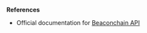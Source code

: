 

**References**
* Official documentation for [Beaconchain API](https://ethereum.github.io/beacon-APIs/#/) 
